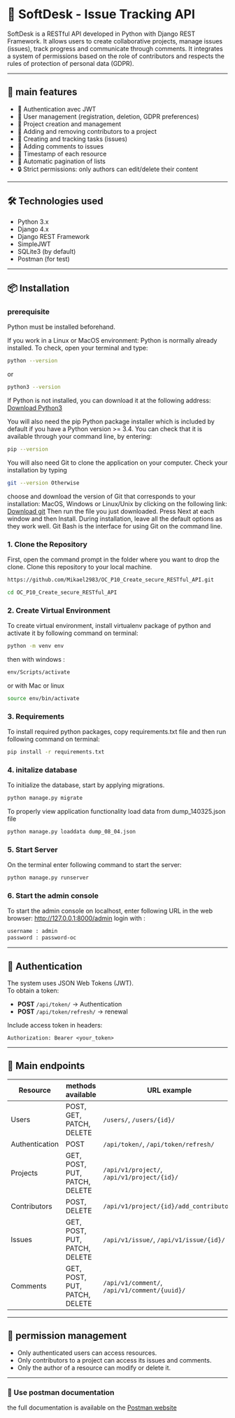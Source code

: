 # 🧩 SoftDesk - Issue Tracking API

SoftDesk is a RESTful API developed in Python with Django REST Framework. It allows users to create collaborative projects, manage issues (issues), track progress and communicate through comments. It integrates a system of permissions based on the role of contributors and respects the rules of protection of personal data (GDPR).

---

## 🚀 main features

- 🔐 Authentication avec JWT
- 🧑 User management (registration, deletion, GDPR preferences)
- 📁 Project creation and management
- 👥 Adding and removing contributors to a project
- 🐞 Creating and tracking tasks (issues)
- 💬 Adding comments to issues
- 📅 Timestamp of each resource
- 📄 Automatic pagination of lists
- 🔒 Strict permissions: only authors can edit/delete their content

---

## 🛠️ Technologies used

- Python 3.x
- Django 4.x
- Django REST Framework
- SimpleJWT
- SQLite3 (by default)
- Postman (for test)

---

## 📦 Installation

### prerequisite
Python must be installed beforehand.

If you work in a Linux or MacOS environment: Python is normally already installed. To check, open your terminal and type:
```bash
python --version
```
or
```bash
python3 --version
```
If Python is not installed, you can download it at the following address: [Download Python3](https://www.python.org/downloads)

You will also need the pip Python package installer which is included by default if you have a Python version >= 3.4. You can check that it is available through your command line, by entering:
```bash
pip --version
```
You will also need Git to clone the application on your computer. Check your installation by typing
```bash
git --version Otherwise
```
choose and download the version of Git that corresponds to your installation: MacOS, Windows or Linux/Unix by clicking on the following link:  [Download git](https://git-scm.com/downloads) Then run the file you just downloaded. Press Next at each window and then Install. During installation, leave all the default options as they work well. Git Bash is the interface for using Git on the command line.

### 1. Clone the Repository
First, open the command prompt in the folder where you want to drop the clone.
Clone this repository to your local machine.
```bash
https://github.com/Mikael2983/OC_P10_Create_secure_RESTful_API.git
```
```bash
cd OC_P10_Create_secure_RESTful_API
```

### 2. Create Virtual Environment
To create virtual environment, install virtualenv package of python and activate it by following command on terminal:
```bash
python -m venv env
```
then with windows : 
```bash
env/Scripts/activate
```
or with Mac or linux 
```bash
source env/bin/activate 
```

### 3. Requirements
To install required python packages, copy requirements.txt file and then run following command on terminal:
```bash
pip install -r requirements.txt
```

### 4. initalize database
To initialize the database, start by applying migrations.
```bash
python manage.py migrate
```
To properly view application functionality load data from dump_140325.json file
```bash
python manage.py loaddata dump_08_04.json
```

### 5. Start Server
On the terminal enter following command to start the server:

```bash
python manage.py runserver
```

### 6. Start the admin console
To start the admin console on localhost, enter following URL in the web browser: http://127.0.0.1:8000/admin 
login with :

```bash
username : admin
password : password-oc
```
---

## 🔑 Authentication

The system uses JSON Web Tokens (JWT).  
To obtain a token:

- **POST** `/api/token/` → Authentication
- **POST** `/api/token/refresh/` → renewal

Include access token in headers:

```
Authorization: Bearer <your_token>
```

---

## 📂 Main endpoints

| Resource       | methods available             | URL example                                  |
|----------------|-------------------------------|----------------------------------------------|
| Users          | POST, GET, PATCH, DELETE      | `/users/`, `/users/{id}/`                    |
| Authentication | POST                          | `/api/token/`, `/api/token/refresh/`         |
| Projects       | GET, POST, PUT, PATCH, DELETE | `/api/v1/project/`, `/api/v1/project/{id}/`  |
| Contributors   | POST, DELETE                  | `/api/v1/project/{id}/add_contributor/`      |
| Issues         | GET, POST, PUT, PATCH, DELETE | `/api/v1/issue/`, `/api/v1/issue/{id}/`      |
| Comments       | GET, POST, PUT, PATCH, DELETE | `/api/v1/comment/`, `/api/v1/comment/{uuid}/`|

---

## 👮 permission management

- Only authenticated users can access resources.
- Only contributors to a project can access its issues and comments.
- Only the author of a resource can modify or delete it.

---


### 📖 Use postman documentation

the full documentation is available on the [Postman website](https://documenter.getpostman.com/view/40813058/2sB2ca6f4u)


